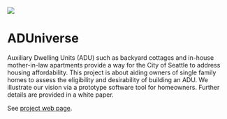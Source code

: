 ![](https://travis-ci.org/uwescience/ADUniverse.svg?branch=master)

# ADUniverse

Auxiliary Dwelling Units (ADU) such as backyard cottages and in-house mother-in-law apartments provide a way for the City of Seattle to address housing affordability. This project is about aiding owners of single family homes to assess the eligibility and desirability of building an ADU. We illustrate our vision via a prototype software tool for homeowners. Further details are provided in a white paper.

See [project web page](https://uwescience.github.io/ADUniverse/).
